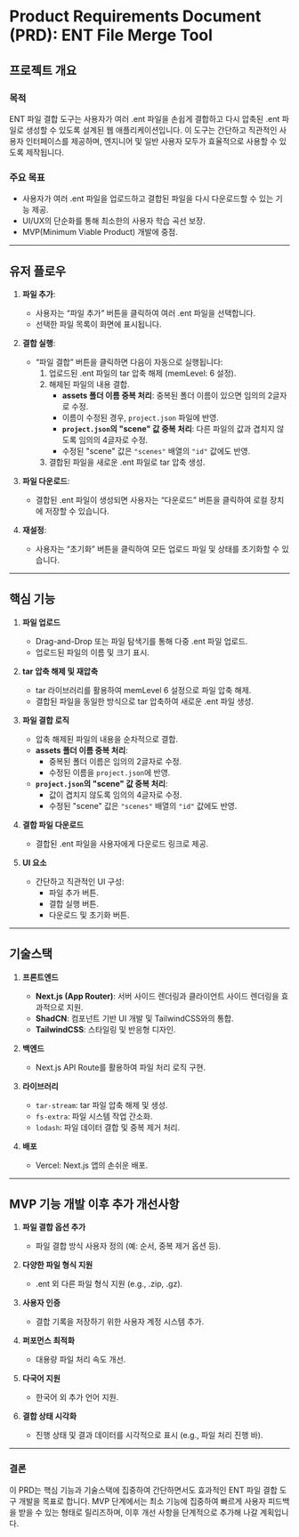 # Product Requirements Document (PRD): ENT File Merge Tool

## 프로젝트 개요

### 목적

ENT 파일 결합 도구는 사용자가 여러 .ent 파일을 손쉽게 결합하고 다시 압축된 .ent 파일로 생성할 수 있도록 설계된 웹 애플리케이션입니다. 이 도구는 간단하고 직관적인 사용자 인터페이스를 제공하며, 엔지니어 및 일반 사용자 모두가 효율적으로 사용할 수 있도록 제작됩니다.

### 주요 목표

- 사용자가 여러 .ent 파일을 업로드하고 결합된 파일을 다시 다운로드할 수 있는 기능 제공.
- UI/UX의 단순화를 통해 최소한의 사용자 학습 곡선 보장.
- MVP(Minimum Viable Product) 개발에 중점.

---

## 유저 플로우

1. **파일 추가**:

   - 사용자는 “파일 추가” 버튼을 클릭하여 여러 .ent 파일을 선택합니다.
   - 선택한 파일 목록이 화면에 표시됩니다.

2. **결합 실행**:

   - “파일 결합” 버튼을 클릭하면 다음이 자동으로 실행됩니다:
     1. 업로드된 .ent 파일의 tar 압축 해제 (memLevel: 6 설정).
     2. 해제된 파일의 내용 결합.
        - **assets 폴더 이름 중복 처리**: 중복된 폴더 이름이 있으면 임의의 2글자로 수정.
        - 이름이 수정된 경우, `project.json` 파일에 반영.
        - **`project.json`의 "scene" 값 중복 처리**: 다른 파일의 값과 겹치지 않도록 임의의 4글자로 수정.
        - 수정된 "scene" 값은 `"scenes"` 배열의 `"id"` 값에도 반영.
     3. 결합된 파일을 새로운 .ent 파일로 tar 압축 생성.

3. **파일 다운로드**:

   - 결합된 .ent 파일이 생성되면 사용자는 “다운로드” 버튼을 클릭하여 로컬 장치에 저장할 수 있습니다.

4. **재설정**:

   - 사용자는 “초기화” 버튼을 클릭하여 모든 업로드 파일 및 상태를 초기화할 수 있습니다.

---

## 핵심 기능

1. **파일 업로드**

   - Drag-and-Drop 또는 파일 탐색기를 통해 다중 .ent 파일 업로드.
   - 업로드된 파일의 이름 및 크기 표시.

2. **tar 압축 해제 및 재압축**

   - tar 라이브러리를 활용하여 memLevel 6 설정으로 파일 압축 해제.
   - 결합된 파일을 동일한 방식으로 tar 압축하여 새로운 .ent 파일 생성.

3. **파일 결합 로직**

   - 압축 해제된 파일의 내용을 순차적으로 결합.
   - **assets 폴더 이름 중복 처리**:
     - 중복된 폴더 이름은 임의의 2글자로 수정.
     - 수정된 이름을 `project.json`에 반영.
   - **`project.json`의 "scene" 값 중복 처리**:
     - 값이 겹치지 않도록 임의의 4글자로 수정.
     - 수정된 "scene" 값은 `"scenes"` 배열의 `"id"` 값에도 반영.

4. **결합 파일 다운로드**

   - 결합된 .ent 파일을 사용자에게 다운로드 링크로 제공.

5. **UI 요소**

   - 간단하고 직관적인 UI 구성:
     - 파일 추가 버튼.
     - 결합 실행 버튼.
     - 다운로드 및 초기화 버튼.

---

## 기술스택

1. **프론트엔드**

   - **Next.js (App Router)**: 서버 사이드 렌더링과 클라이언트 사이드 렌더링을 효과적으로 지원.
   - **ShadCN**: 컴포넌트 기반 UI 개발 및 TailwindCSS와의 통합.
   - **TailwindCSS**: 스타일링 및 반응형 디자인.

2. **백엔드**

   - Next.js API Route를 활용하여 파일 처리 로직 구현.

3. **라이브러리**

   - `tar-stream`: tar 파일 압축 해제 및 생성.
   - `fs-extra`: 파일 시스템 작업 간소화.
   - `lodash`: 파일 데이터 결합 및 중복 제거 처리.

4. **배포**

   - Vercel: Next.js 앱의 손쉬운 배포.

---

## MVP 기능 개발 이후 추가 개선사항

1. **파일 결합 옵션 추가**

   - 파일 결합 방식 사용자 정의 (예: 순서, 중복 제거 옵션 등).

2. **다양한 파일 형식 지원**

   - .ent 외 다른 파일 형식 지원 (e.g., .zip, .gz).

3. **사용자 인증**

   - 결합 기록을 저장하기 위한 사용자 계정 시스템 추가.

4. **퍼포먼스 최적화**

   - 대용량 파일 처리 속도 개선.

5. **다국어 지원**

   - 한국어 외 추가 언어 지원.

6. **결합 상태 시각화**

   - 진행 상태 및 결과 데이터를 시각적으로 표시 (e.g., 파일 처리 진행 바).

---

### 결론

이 PRD는 핵심 기능과 기술스택에 집중하여 간단하면서도 효과적인 ENT 파일 결합 도구 개발을 목표로 합니다. MVP 단계에서는 최소 기능에 집중하여 빠르게 사용자 피드백을 받을 수 있는 형태로 릴리즈하며, 이후 개선 사항을 단계적으로 추가해 나갈 계획입니다.


